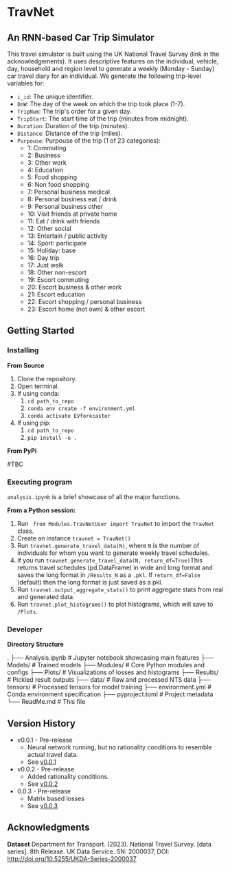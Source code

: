 # TravNet

## An RNN-based Car Trip Simulator

This travel simulator is built using the UK National Travel Survey (link in the acknowledgements). It uses descriptive features on the individual, vehicle, day, household and region level to generate a weekly (Monday - Sunday) car travel diary for an individual. We generate the following trip-level variables for:

* `i_id`: The unique identifier.
* `DoW`: The day of the week on which the trip took place (1-7).
* `TripNum`: The trip's order for a given day.
* `TripStart`: The start time of the trip (minutes from midnight).
* `Duration`: Duration of the trip (minutes).
* `Distance`: Distance of the trip (miles).
* `Purpouse`: Purpouse of the trip (1 of 23 categories):
    * 1: Commuting
    * 2: Business
    * 3: Other work
    * 4: Education
    * 5: Food shopping
    * 6: Non food shopping
    * 7: Personal business medical
    * 8: Personal business eat / drink
    * 9: Personal business other
    * 10: Visit friends at private home
    * 11: Eat / drink with friends
    * 12: Other social
    * 13: Entertain / public activity
    * 14: Sport: participate
    * 15: Holiday: base
    * 16: Day trip
    * 17: Just walk
    * 18: Other non-escort
    * 19: Escort commuting
    * 20: Escort business & other work
    * 21: Escort education
    * 22: Escort shopping / personal business
    * 23: Escort home (not own) & other escort
    

## Getting Started

### Installing

**From Source**
1. Clone the repository.
2. Open terminal.
3. If using conda:
    1. `cd path_to_repo`
    2. `conda env create -f environment.yml`
    3. `conda activate EVforecaster`
4. If using pip:
    1. `cd path_to_repo`
    2. `pip install -e .`

**From PyPi**

#TBC

### Executing program

`analysis.ipynb` is a brief showcase of all the major functions.

**From a Python session:**
1. Run ` from Modules.TravNetUser import TravNet` to import the `TravNet` class.
2. Create an instance `travnet = TravNet()`
3. Run `travnet.generate_travel_data(N)`, where `N` is the number of individuals for whom you want to generate weekly travel schedules.
4. if you run `travnet.generate_travel_data(N, return_df=True)`This returns travel schedules (pd.DataFrame) in wide and long format and saves the long format in `/Results_N` as a `.pkl`. If `return_df=False` (default) then the long format is just saved as a pkl.
5. Run `travnet.output_aggregate_stats()` to print aggregate stats from real and generated data.
6. Run `travnet.plot_histograms()` to plot histograms, which will save to `/Plots`.

### Developer

**Directory Structure**

.
├── Analysis.ipynb               # Jupyter notebook showcasing main features
├── Models/                      # Trained models
├── Modules/                     # Core Python modules and configs
├── Plots/                       # Visualizations of losses and histograms
├── Results/                     # Pickled result outputs
├── data/                        # Raw and processed NTS data
├── tensors/                     # Processed tensors for model training
├── environment.yml              # Conda environment specification
├── pyproject.toml               # Project metadata
└── ReadMe.md                    # This file

## Version History

* v0.0.1 - Pre-release
    * Neural network running, but no rationality conditions to resemble actual travel data.
    * See [v0.0.1](https://github.com/andriysinclair/TravNet/releases/tag/v0.0.1) 
* v0.0.2 - Pre-release
    * Added rationality conditions.
    * See [v0.0.2](https://github.com/andriysinclair/TravNet/releases/tag/v0.0.2) 
* 0.0.3 - Pre-release
    * Matrix based losses
    * See [v0.0.3](https://github.com/andriysinclair/TravNet/releases/tag/v0.0.3) 

## Acknowledgments

**Dataset**
Department for Transport. (2023). National Travel Survey. [data series]. 8th Release. UK Data Service. SN: 2000037, DOI: http://doi.org/10.5255/UKDA-Series-2000037


